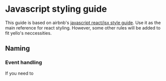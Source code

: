 # Javascript styling guide

This guide is based on airbnb's [javascript react/jsx style guide](https://github.com/airbnb/javascript/tree/master/react). Use it as the main reference for react styling. However, some other rules will be added to fit yello's neccessities.

## Naming

### Event handling

If you need to 



